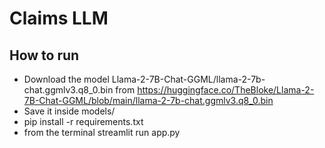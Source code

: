 # Claims LLM

## How to run

* Download the model Llama-2-7B-Chat-GGML/llama-2-7b-chat.ggmlv3.q8_0.bin from https://huggingface.co/TheBloke/Llama-2-7B-Chat-GGML/blob/main/llama-2-7b-chat.ggmlv3.q8_0.bin
* Save it inside models/
* pip install -r requirements.txt
* from the terminal  streamlit run app.py

